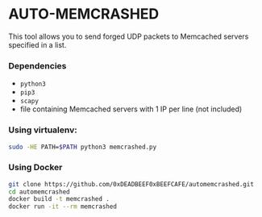 # AUTO-MEMCRASHED

This tool allows you to send forged UDP packets to Memcached servers specified in a list.

### Dependencies

- `python3`
- `pip3`
- `scapy`
- file containing Memcached servers with 1 IP per line (not included)

### Using virtualenv:

```bash
sudo -HE PATH=$PATH python3 memcrashed.py
```

### Using Docker

```bash
git clone https://github.com/0xDEADBEEF0xBEEFCAFE/automemcrashed.git
cd automemcrashed
docker build -t memcrashed .
docker run -it --rm memcrashed
```
